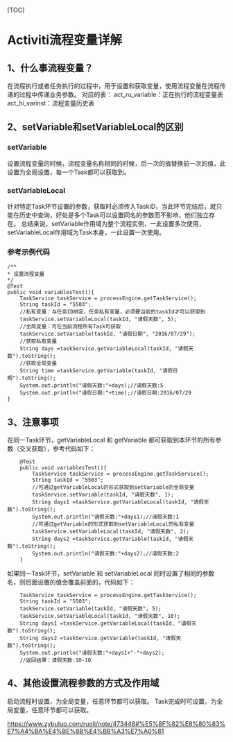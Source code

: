 [TOC]



# Activiti流程变量详解 



## 1、什么事流程变量？

在流程执行或者任务执行的过程中，用于设置和获取变量，使用流程变量在流程传递的过程中传递业务参数。 
对应的表： 
act_ru_variable：正在执行的流程变量表 
act_hi_varinst：流程变量历史表

## 2、setVariable和setVariableLocal的区别

### setVariable

设置流程变量的时候，流程变量名称相同的时候，后一次的值替换前一次的值，此设置为全局设置，每一个Task都可以获取到。

### setVariableLocal

针对特定Task环节设置的参数，获取时必须传入TaskID，当此环节完结后，就只能在历史中查询，好处是多个Task可以设置同名的参数而不影响，他们独立存在。 
总结来说，setVariable作用域为整个流程实例，一此设置多次使用，setVariableLocal作用域为Task本身，一此设置一次使用。

### 参考示例代码

```
/**
* 设置流程变量
*/
@Test
public void variablesTest(){
    TaskService taskService = processEngine.getTaskService();
    String taskId = "5503";
    //私有变量：与任务ID绑定，任务私有变量，必须要当前的taskId才可以获取到
    taskService.setVariableLocal(taskId, "请假天数", 5);
    //全局变量：可在当前流程所有Task可获取
    taskService.setVariable(taskId, "请假日期", "2016/07/29");
    //获取私有变量
    String days =taskService.getVariableLocal(taskId, "请假天数").toString();
    //获取全局变量
    String time =taskService.getVariable(taskId, "请假日期").toString();
    System.out.println("请假天数:"+days);//请假天数:5
    System.out.println("请假日期:"+time);//请假日期:2016/07/29
}
```

## 3、注意事项

在同一Task环节，getVariableLocal 和 getVariable 都可获取到本环节的所有参数（交叉获取），参考代码如下：

```
    @Test
    public void variablesTest(){
        TaskService taskService = processEngine.getTaskService();
        String taskId = "5503";
        //可通过getVariableLocal的形式获取到setVariable的全局变量
        taskService.setVariable(taskId, "请假天数", 1);
        String days1 =taskService.getVariableLocal(taskId, "请假天数").toString();
        System.out.println("请假天数:"+days1);//请假天数:1
        //可通过getVariable的形式获取到setVariableLocal的私有变量
        taskService.setVariableLocal(taskId, "请假天数", 2);
        String days2 =taskService.getVariable(taskId, "请假天数").toString();
        System.out.println("请假天数:"+days2);//请假天数:2
    }
```

如果同一Task环节，setVariable 和 setVariableLocal 同时设置了相同的参数名，则后面设置的值会覆盖前面的，代码如下：

```
    TaskService taskService = processEngine.getTaskService();
    String taskId = "5503";
    taskService.setVariable(taskId, "请假天数", 5);
    taskService.setVariableLocal(taskId, "请假天数", 10);
    String days1 =taskService.getVariableLocal(taskId, "请假天数").toString();
    String days2 =taskService.getVariable(taskId, "请假天数").toString();
    System.out.println("请假天数:"+days1+"-"+days2); 
    //返回结果：请假天数:10-10
```



## 4、其他设置流程参数的方式及作用域

启动流程时设置，为全局变量，任意环节都可以获取。 
Task完成时可设置，为全局变量，任意环节都可以获取。



https://www.zybuluo.com/ruoli/note/473448#%E5%8F%82%E8%80%83%E7%A4%BA%E4%BE%8B%E4%BB%A3%E7%A0%81